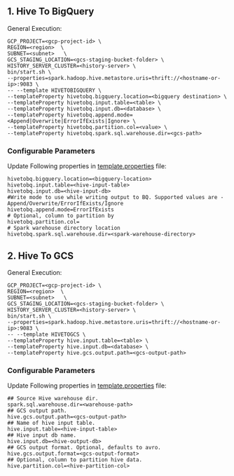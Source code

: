 ## 1. Hive To BigQuery

General Execution:

```
GCP_PROJECT=<gcp-project-id> \
REGION=<region>  \
SUBNET=<subnet>   \
GCS_STAGING_LOCATION=<gcs-staging-bucket-folder> \
HISTORY_SERVER_CLUSTER=<history-server> \
bin/start.sh \
--properties=spark.hadoop.hive.metastore.uris=thrift://<hostname-or-ip>:9083 \
-- --template HIVETOBIGQUERY \
--templateProperty hivetobq.bigquery.location=<bigquery destination> \
--templateProperty hivetobq.input.table=<table> \
--templateProperty hivetobq.input.db=<database> \
--templateProperty hivetobq.append.mode=<Append|Overwrite|ErrorIfExists|Ignore> \
--templateProperty hivetobq.partition.col=<value> \
--templateProperty hivetobq.spark.sql.warehouse.dir=<gcs-path>
```

### Configurable Parameters
Update Following properties in  [template.properties](../../../../../../../resources/template.properties) file:
```
hivetobq.bigquery.location=<bigquery-location>
hivetobq.input.table=<hive-input-table>
hivetobq.input.db=<hive-input-db>
#Write mode to use while writing output to BQ. Supported values are - Append/Overwrite/ErrorIfExists/Ignore
hivetobq.append.mode=ErrorIfExists
# Optional, column to partition by
hivetobq.partition.col=
# Spark warehouse directory location
hivetobq.spark.sql.warehouse.dir=<spark-warehouse-directory>
```

## 2. Hive To GCS
General Execution:

```
GCP_PROJECT=<gcp-project-id> \
REGION=<region>  \
SUBNET=<subnet>   \
GCS_STAGING_LOCATION=<gcs-staging-bucket-folder> \
HISTORY_SERVER_CLUSTER=<history-server> \
bin/start.sh \
--properties=spark.hadoop.hive.metastore.uris=thrift://<hostname-or-ip>:9083 \
-- --template HIVETOGCS \
--templateProperty hive.input.table=<table> \
--templateProperty hive.input.db=<database> \
--templateProperty hive.gcs.output.path=<gcs-output-path>
```

### Configurable Parameters
Update Following properties in [template.properties](../../../../../../../resources/template.properties) file:
```
## Source Hive warehouse dir.
spark.sql.warehouse.dir=<warehouse-path>
## GCS output path.
hive.gcs.output.path=<gcs-output-path>
## Name of hive input table.
hive.input.table=<hive-input-table>
## Hive input db name.
hive.input.db=<hive-output-db>
## GCS output format. Optional, defaults to avro.
hive.gcs.output.format=<gcs-output-format>
## Optional, column to partition hive data.
hive.partition.col=<hive-partition-col>
```

